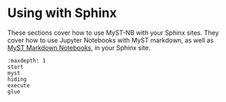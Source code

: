 # Using with Sphinx

These sections cover how to use MyST-NB with your Sphinx sites.
They cover how to use Jupyter Notebooks with MyST markdown, as well as
[MyST Markdown Notebooks](markdown.md), in your Sphinx site.

```{toctree}
:maxdepth: 1
start
myst
hiding
execute
glue
```
